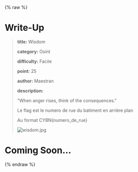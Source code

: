 
{% raw %}
# Write-Up
> **title:** Wisdom
>
> **category:** Osint
>
> **difficulty:** Facile
>
> **point:** 25
>
> **author:** Maestran
>
> **description:**
>
> "When anger rises, think of the consequences."
>
> Le flag est le numero de rue du batiment en arrière plan
>
> Au format CYBN{numero_de_rue}
>
> ![wisdom.jpg](/files/503112ff2657d7c7c61e4fde306348d1/wisdom.jpg)
>
> 


# Coming Soon...

{% endraw %}
